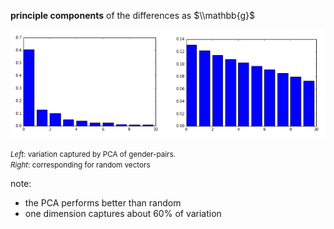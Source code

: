 **principle components** of the differences as $\\mathbb{g}$

![figure showing variation captured by gender words vs random words](img/gender_v_random.png)

<small>_Left_: variation captured by PCA of gender-pairs.<br/>_Right_: corresponding for random vectors</small>

note:
- the PCA performs better than random
- one dimension captures about 60% of variation
